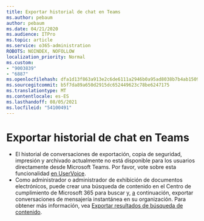 ```yaml
---
title: Exportar historial de chat en Teams
ms.author: pebaum
author: pebaum
ms.date: 04/21/2020
ms.audience: ITPro
ms.topic: article
ms.service: o365-administration
ROBOTS: NOINDEX, NOFOLLOW
localization_priority: Normal
ms.custom:
- "9003839"
- "6887"
ms.openlocfilehash: dfa1d13f863a913e2c6de6111a2946b0a95ad8038b7b4ab15091ca3e1271e7a2
ms.sourcegitcommit: b5f7da89a650d2915dc652449623c78be6247175
ms.translationtype: MT
ms.contentlocale: es-ES
ms.lasthandoff: 08/05/2021
ms.locfileid: "54100491"
---
```

# <a name="export-chat-history-in-teams"></a>Exportar historial de chat en Teams

- El historial de conversaciones de exportación, copia de seguridad, impresión y archivado actualmente no está disponible para los usuarios directamente desde Microsoft Teams. Por favor, vote sobre esta funcionalidad [en UserVoice](https://microsoftteams.uservoice.com/forums/555103-public/suggestions/16982542-backup-export-printing-archive-options?page=2&per_page=20).
- Como administrador o administrador de exhibición de documentos electrónicos, puede crear una búsqueda de contenido en el Centro de cumplimiento de Microsoft 365 para buscar y, [a](https://docs.microsoft.com/microsoft-365/compliance/content-search?view=o365-worldwide) continuación, exportar conversaciones de mensajería instantánea en su organización. Para obtener más información, vea [Exportar resultados de búsqueda de contenido](https://docs.microsoft.com/microsoft-365/compliance/export-search-results?view=o365-worldwide).

